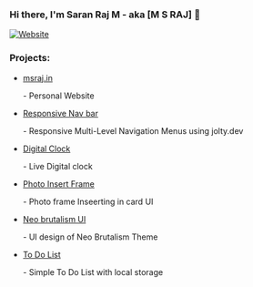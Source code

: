 ### Hi there, I'm Saran Raj M - aka [M S RAJ] 👋

[![Website](https://img.shields.io/website?label=msraj&style=for-the-badge&url=https%3A%2F%2Fmsraj.in)](https://msraj.in)

### Projects:
<ul>
  <li><a href="https://msraj.in">msraj.in</a><p>- Personal Website</p></li>
  <li><a href="/ResponsiveNavbar">Responsive Nav bar</a><p>- Responsive Multi-Level Navigation Menus using jolty.dev </p></li> 
  <li><a href="/digitalclock">Digital Clock</a><p>- Live Digital clock </p></li> 
  <li><a href="/photoinsertframe">Photo Insert Frame</a><p>- Photo frame Inseerting in card UI </p></li> 
  <li><a href="/neobrutalismui">Neo brutalism UI</a><p>- UI design of Neo Brutalism Theme </p></li> 
    <li><a href="/To-Do-List">To Do List</a><p>- Simple To Do List with local storage</p></li> 
</ul>

 


